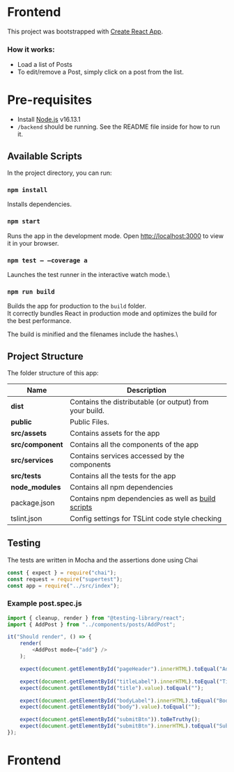 # Frontend

This project was bootstrapped with [Create React App](https://github.com/facebook/create-react-app).

### How it works:


* Load a list of Posts
* To edit/remove a Post, simply click on a post from the list.


# Pre-requisites
- Install [Node.js](https://nodejs.org/en/) v16.13.1
- `/backend` should be running. See the README file inside for how to run it.

## Available Scripts

In the project directory, you can run:

### `npm install`

Installs dependencies.

### `npm start`

Runs the app in the development mode.
Open [http://localhost:3000](http://localhost:3000) to view it in your browser.

### `npm test – –coverage a`

Launches the test runner in the interactive watch mode.\

### `npm run build`

Builds the app for production to the `build` folder.\
It correctly bundles React in production mode and optimizes the build for the best performance.

The build is minified and the filenames include the hashes.\



## Project Structure
The folder structure of this app:

| Name | Description |
| ------------------------ | --------------------------------------------------------------------------------------------- |
| **dist**                 | Contains the distributable (or output) from your build.  |
| **public**                 | Public Files.  |
| **src/assets**      | Contains assets for the app 
| **src/component**      | Contains all the components of the app
| **src/services**      | Contains services accessed by the components
| **src/tests**      | Contains all the tests for the app
| **node_modules**         | Contains all  npm dependencies                                                            |
| package.json             | Contains npm dependencies as well as [build scripts](#what-if-a-library-isnt-on-definitelytyped)   | tsconfig.json            | Config settings for compiling source code only written in TypeScript    
| tslint.json              | Config settings for TSLint code style checking  

## Testing
The tests are  written in Mocha and the assertions done using Chai

``` ts
const { expect } = require("chai");
const request = require("supertest");
const app = require("../src/index");
```

### Example post.spec.js
``` ts
import { cleanup, render } from "@testing-library/react";
import { AddPost } from "../components/posts/AddPost";

it("Should render", () => {
    render(
        <AddPost mode={"add"} />
    );

    expect(document.getElementById("pageHeader").innerHTML).toEqual("Add Post");

    expect(document.getElementById("titleLabel").innerHTML).toEqual("Title:");
    expect(document.getElementById("title").value).toEqual("");

    expect(document.getElementById("bodyLabel").innerHTML).toEqual("Body:");
    expect(document.getElementById("body").value).toEqual("");

    expect(document.getElementById("submitBtn")).toBeTruthy();
    expect(document.getElementById("submitBtn").innerHTML).toEqual("Submit");
});
```


# Frontend
